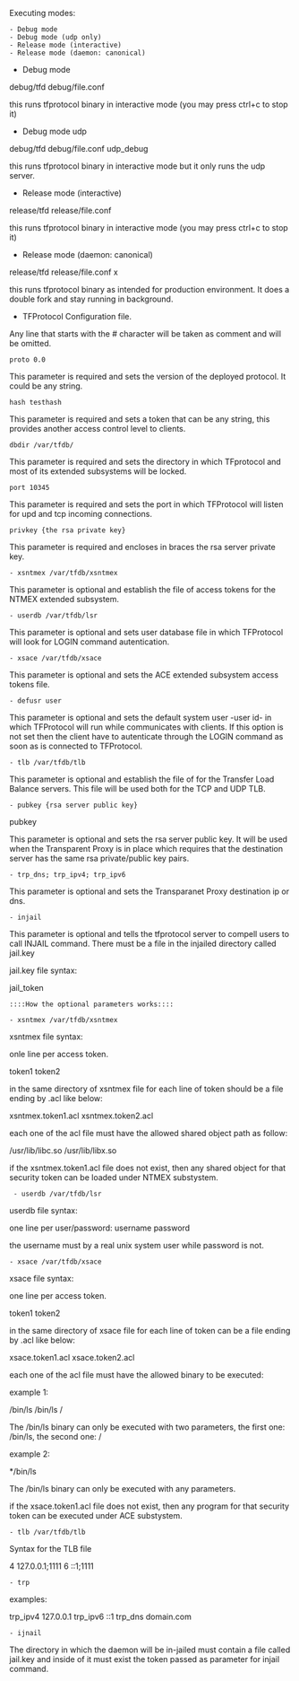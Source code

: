 Executing modes:

    - Debug mode
    - Debug mode (udp only)
    - Release mode (interactive)
    - Release mode (daemon: canonical)

- Debug mode

debug/tfd debug/file.conf

this runs tfprotocol binary in interactive mode (you may press ctrl+c to stop
it)

- Debug mode udp

debug/tfd debug/file.conf udp_debug

this runs tfprotocol binary in interactive mode but it only runs the udp server.

- Release mode (interactive)

release/tfd release/file.conf

this runs tfprotocol binary in interactive mode (you may press ctrl+c to stop
it)

- Release mode (daemon: canonical)

release/tfd release/file.conf x

this runs tfprotocol binary as intended for production environment. It does a
double fork and stay running in background.

- TFProtocol Configuration file.

Any line that starts with the # character will be taken as comment and will be
omitted.

    proto 0.0

This parameter is required and sets the version of the deployed protocol. It
could be any string.

    hash testhash

This parameter is required and sets a token that can be any string, this 
provides another access control level to clients. 

    dbdir /var/tfdb/

This parameter is required and sets the directory in which TFprotocol and most 
of its extended subsystems will be locked.

    port 10345

This parameter is required and sets the port in which TFProtocol will listen for
upd and tcp incoming connections.

    privkey {the rsa private key}

This parameter is required and encloses in braces the rsa server private key.

    - xsntmex /var/tfdb/xsntmex

This parameter is optional and establish the file of access tokens for the NTMEX
extended subsystem.

    - userdb /var/tfdb/lsr

This parameter is optional and sets user database file in which TFProtocol will
look for LOGIN command autentication.

    - xsace /var/tfdb/xsace

This parameter is optional and sets the ACE extended subsystem access tokens 
file.

    - defusr user

This parameter is optional and sets the default system user -user id- in which 
TFProtocol will run while communicates with clients. If this option is not set 
then the client have to autenticate through the LOGIN command as soon as is 
connected to TFProtocol.


    - tlb /var/tfdb/tlb

This parameter is optional and establish the file of for the Transfer Load 
Balance servers. This file will be used both for the TCP and UDP TLB.

    - pubkey {rsa server public key}
    
pubkey

This parameter is optional and sets the rsa server public key. It will be used 
when the Transparent Proxy is in place which requires that the destination 
server has the same rsa private/public key pairs.

    - trp_dns; trp_ipv4; trp_ipv6

This parameter is optional and sets the Transparanet Proxy destination 
ip or dns.

    - injail

This parameter is optional and tells the tfprotocol server to compell users to
call INJAIL command. 
There must be a file in the injailed directory called jail.key

jail.key file syntax:

jail_token


    ::::How the optional parameters works::::

    - xsntmex /var/tfdb/xsntmex
    
xsntmex file syntax:

onle line per access token.

token1
token2

in the same directory of xsntmex file for each line of token should be a file
ending by .acl like below:

xsntmex.token1.acl
xsntmex.token2.acl

each one of the acl file must have the allowed shared object path as follow:

/usr/lib/libc.so
/usr/lib/libx.so

if the xsntmex.token1.acl file does not exist, then any shared object for that 
security token can be loaded under NTMEX substystem.

     - userdb /var/tfdb/lsr

userdb file syntax:

one line per user/password:
username password

the username must by a real unix system user while password is not.

    - xsace /var/tfdb/xsace

xsace file syntax:

one line per access token.

token1
token2

in the same directory of xsace file for each line of token can be a file
ending by .acl like below:

xsace.token1.acl
xsace.token2.acl

each one of the acl file must have the allowed binary to be executed:

example 1:

/bin/ls /bin/ls /

The /bin/ls binary can only be executed with two parameters, the first one:
/bin/ls, the second one: /

example 2:

*/bin/ls

The /bin/ls binary can only be executed with any parameters.

if the xsace.token1.acl file does not exist, then any program for that security
token can be executed under ACE substystem.

    - tlb /var/tfdb/tlb

Syntax for the TLB file

4 127.0.0.1;1111
6 ::1;1111

    - trp
    
examples:

trp_ipv4 127.0.0.1
trp_ipv6 ::1
trp_dns domain.com

    - ijnail
    
The directory in which the daemon will be in-jailed must contain a file called
jail.key and inside of it must exist the token passed as parameter for injail
command.

